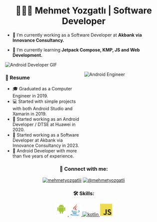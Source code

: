 <h1 align="center">👨🏻‍💻 Mehmet Yozgatlı | Software Developer</h1>

- 🔭 I’m currently working as a Software Developer at **Akbank via Innovance Consultancy.**

- 🌱 I’m currently learning **Jetpack Compose, KMP, JS and Web Development.**

![Android Developer GIF](https://user-images.githubusercontent.com/74038190/215768208-3bf3dda8-eeea-40ee-a58b-f5ac529685bf.gif)

<img align="right" height="250" width="250" src="https://i.pinimg.com/originals/e4/26/70/e426702edf874b181aced1e2fa5c6cde.gif" alt="Android Engineer" />

<h3 align="left">📝 Resume </h3>

- 🎓 Graduated as a Computer Engineer in 2019.
- 💻 Started with simple projects with both Android Studio and Xamarin in 2019.
- 📱 Started working as an Android Developer / DTSE at Huawei in 2020.
- 🏢 Started working as a Software Developer at Akbank via Innovance Consultancy in 2023.
- 🚀 Android Developer with more than five years of experience.

<h3 align="center">🔗 Connect with me:</h3>
<p align="center">
<a href="https://linkedin.com/in/mehmetyozgatlii" target="blank"><img align="center" src="https://raw.githubusercontent.com/rahuldkjain/github-profile-readme-generator/master/src/images/icons/Social/linked-in-alt.svg" alt="mehmetyozgatlii" height="30" width="40" /></a>
<a href="https://medium.com/@mehmetyozgatli" target="blank"><img align="center" src="https://raw.githubusercontent.com/rahuldkjain/github-profile-readme-generator/master/src/images/icons/Social/medium.svg" alt="@mehmetyozgatli" height="30" width="40" /></a>
</p>

<h3 align="center">🛠 Skills:</h3>
<p align="center"> 
  <a href="https://developer.android.com" target="_blank" rel="noreferrer"> <img src="https://raw.githubusercontent.com/devicons/devicon/master/icons/android/android-original-wordmark.svg" alt="android" width="40" height="40"/> </a> 
  <a href="https://www.java.com" target="_blank" rel="noreferrer"> <img src="https://raw.githubusercontent.com/devicons/devicon/master/icons/java/java-original.svg" alt="java" width="40" height="40"/> </a> 
  <a href="https://kotlinlang.org" target="_blank" rel="noreferrer"> <img src="https://www.vectorlogo.zone/logos/kotlinlang/kotlinlang-icon.svg" alt="kotlin" width="40" height="40"/> </a> 
  <a href="https://developer.mozilla.org/en-US/docs/Web/JavaScript" target="_blank" rel="noreferrer"> <img src="https://raw.githubusercontent.com/devicons/devicon/master/icons/javascript/javascript-original.svg" alt="javascript" width="40" height="40"/> </a> </p>
